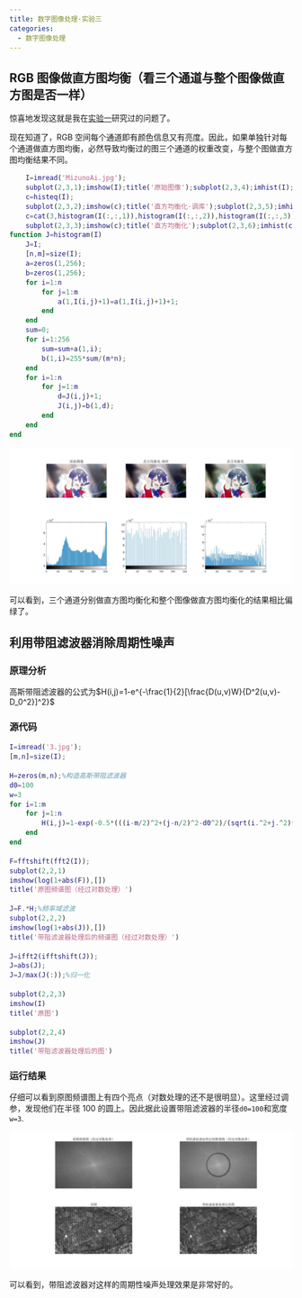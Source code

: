```yaml
---
title: 数字图像处理·实验三
categories:
  - 数字图像处理
---
```


## RGB 图像做直方图均衡（看三个通道与整个图像做直方图是否一样）

惊喜地发现这就是我在[实验一](https://wu-kan.github.io/posts/%E6%95%B0%E5%AD%97%E5%9B%BE%E5%83%8F%E5%A4%84%E7%90%86/%E5%AE%9E%E9%AA%8C/%E6%95%B0%E5%AD%97%E5%9B%BE%E5%83%8F%E5%A4%84%E7%90%86-%E5%AE%9E%E9%AA%8C%E4%B8%80#project-03-02-multiple-uses-histogram-equalization)研究过的问题了。

现在知道了，RGB 空间每个通道即有颜色信息又有亮度。因此，如果单独针对每个通道做直方图均衡，必然导致均衡过的图三个通道的权重改变，与整个图做直方图均衡结果不同。

```matlab
	I=imread('MizunoAi.jpg');
	subplot(2,3,1);imshow(I);title('原始图像');subplot(2,3,4);imhist(I);
	c=histeq(I);
	subplot(2,3,2);imshow(c);title('直方均衡化·调库');subplot(2,3,5);imhist(c);
	c=cat(3,histogram(I(:,:,1)),histogram(I(:,:,2)),histogram(I(:,:,3)));
	subplot(2,3,3);imshow(c);title('直方均衡化');subplot(2,3,6);imhist(c);
function J=histogram(I)
	J=I;
	[n,m]=size(I);
	a=zeros(1,256);
	b=zeros(1,256);
	for i=1:n
		for j=1:m
			a(1,I(i,j)+1)=a(1,I(i,j)+1)+1;
		end
	end
	sum=0;
	for i=1:256
		sum=sum+a(1,i);
		b(1,i)=255*sum/(m*n);
	end
	for i=1:n
		for j=1:m
			d=J(i,j)+1;
			J(i,j)=b(1,d);
		end
	end
end
```

![1](/assets/image/2019-09-03-1.jpg)

可以看到，三个通道分别做直方图均衡化和整个图像做直方图均衡化的结果相比偏绿了。

## 利用带阻滤波器消除周期性噪声

### 原理分析

高斯带阻滤波器的公式为$H(i,j)=1-e^{-\frac{1}{2}[\frac{D(u,v)W}{D^2(u,v)-D_0^2}]^2}$

### 源代码

```matlab
I=imread('3.jpg');
[m,n]=size(I);

H=zeros(m,n);%构造高斯带阻滤波器
d0=100
w=3
for i=1:m
    for j=1:n
        H(i,j)=1-exp(-0.5*(((i-m/2)^2+(j-n/2)^2-d0^2)/(sqrt(i.^2+j.^2)*w))^2);
    end
end

F=fftshift(fft2(I));
subplot(2,2,1)
imshow(log(1+abs(F)),[])
title('原图频谱图（经过对数处理）')

J=F.*H;%频率域滤波
subplot(2,2,2)
imshow(log(1+abs(J)),[])
title('带阻滤波器处理后的频谱图（经过对数处理）')

J=ifft2(ifftshift(J));
J=abs(J);
J=J/max(J(:));%归一化

subplot(2,2,3)
imshow(I)
title('原图')

subplot(2,2,4)
imshow(J)
title('带阻滤波器处理后的图')
```

### 运行结果

仔细可以看到原图频谱图上有四个亮点（对数处理的还不是很明显）。这里经过调参，发现他们在半径 100 的圆上。因此据此设置带阻滤波器的半径`d0=100`和宽度`w=3`.

![2](/assets/image/2019-10-26-1.jpg)

可以看到，带阻滤波器对这样的周期性噪声处理效果是非常好的。
